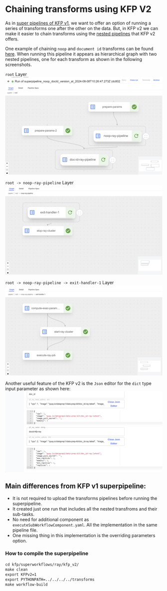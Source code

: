 # Chaining transforms using KFP V2

As in [super pipelines of KFP v1](../../../doc/multi_transform_pipeline.md), we want to offer an option of running a series of transforms one after the other on the data. But, in KFP v2 we can make it easier to chain transforms using the [nested pipelines](https://www.kubeflow.org/docs/components/pipelines/user-guides/components/compose-components-into-pipelines/#pipelines-as-components) that KFP v2 offers.

One example of chaining `noop` and `document id` transforms can be found [here](superpipeline_noop_docId_v2.py). When running this pipeline it appears as hierarchical graph with two nested pipelines, one for each transform as shown in the following screenshots.

`root` Layer
![nested_pipeline](nested_pipeline.png)

`root -> noop-ray-pipeline` Layer
![noop_nested_pipeline](noop_nested.png)

`root -> noop-ray-pipeline -> exit-handler-1` Layer
![noop_layer_pipeline](noop_layer.png)

Another useful feature of the KFP v2 is the `Json` editor for the `dict` type input parameter as shown here:
![json_param](json_param.png)

## Main differences from KFP v1 superpipeline:
- It is not required to upload the transforms pipelines before running the superpipeline.
- It created just one run that includes all the nested transfroms and their sub-tasks.
- No need for additional component as `executeSubWorkflowComponent.yaml`. All the implementation in the same pipeline file.
- One missing thing in this implementation is the overriding parameters option.

### How to compile the superpipeline
```
cd kfp/superworkflows/ray/kfp_v2/
make clean
export KFPv2=1
export PYTHONPATH=../../../../transforms
make workflow-build
```
